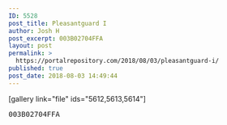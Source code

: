 ```yaml
---
ID: 5528
post_title: Pleasantguard I
author: Josh H
post_excerpt: 003B02704FFA
layout: post
permalink: >
  https://portalrepository.com/2018/08/03/pleasantguard-i/
published: true
post_date: 2018-08-03 14:49:44
---
```

[gallery link="file" ids="5612,5613,5614"]
<pre>003B02704FFA</pre>